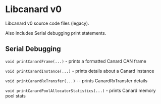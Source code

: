 # Libcanard v0

Libcanard v0 source code files (legacy).

Also includes Serial debugging print statements.

## Serial Debugging

`void printCanardFrame(...)` - prints a formatted Canard CAN frame

`void printCanardInstance(...)` - prints details about a Canard instance

`void printCanardRxTransfer(...)` -- prints CanardRxTransfer details

`void printCanardPoolAllocatorStatistics(...)` - prints Canard memory pool stats
